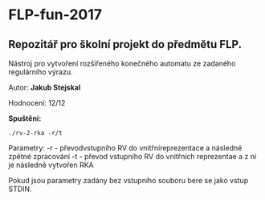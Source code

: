 # FLP-fun-2017
## Repozitář pro školní projekt do předmětu FLP.

Nástroj pro vytvoření rozšířeného konečného automatu ze zadaného regulárního výrazu.

Autor: **Jakub Stejskal**

Hodnocení: 12/12

**Spuštění:**

```./rv-2-rka -r/t```

Parametry:
-r - převodvstupního RV do vnitřníreprezentace a následné zpětné zpracování
-t - převod vstupního RV do vnitřních reprezentae a z ní je následně vytvořen RKA

Pokud jsou parametry zadány bez vstupního souboru bere se jako vstup STDIN.
